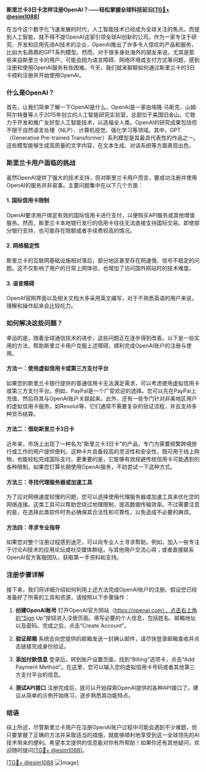 **斯里兰卡3日卡怎样注册OpenAI？——轻松掌握全球科技前沿[[TG💪+ @esim1088](https://t.me/s/esim1088)]**

在当今这个数字化飞速发展的时代，人工智能技术已经成为全球关注的焦点。而提到人工智能，就不得不提OpenAI这家引领全球AI创新的公司。作为一家专注于研究、开发和应用先进AI技术的企业，OpenAI推出了许多令人惊叹的产品和服务，比如大名鼎鼎的GPT系列模型。然而，对于很多身处海外的朋友来说，尤其是那些来自斯里兰卡的用户，可能会因为语言障碍、网络环境或支付方式等问题，感到注册和使用OpenAI服务有些困难。今天，我们就来聊聊如何通过斯里兰卡的3日卡顺利注册并开始使用OpenAI。

### 什么是OpenAI？

首先，让我们简单了解一下OpenAI是什么。OpenAI是一家由埃隆·马斯克、山姆·阿尔特曼等人于2015年创立的人工智能研究实验室，总部位于美国旧金山。它致力于开发和推广友好型人工智能技术，以造福全人类。OpenAI的研究成果包括但不限于自然语言处理（NLP）、计算机视觉、强化学习等领域。其中，GPT（Generative Pre-trained Transformer）系列模型是其最具代表性的作品之一。这些模型能够生成高质量的文字内容，在文本生成、对话系统等方面表现出色。

### 斯里兰卡用户面临的挑战

虽然OpenAI提供了强大的技术支持，但对斯里兰卡用户而言，要成功注册并使用OpenAI的服务并非易事。主要问题集中在以下几个方面：

#### 1. **国际信用卡限制**
   OpenAI要求用户绑定有效的国际信用卡进行支付，以便购买API服务或其他增值服务。然而，斯里兰卡本地银行发行的信用卡往往无法直接支持国际交易。即使部分银行支持，也可能存在限额或者手续费较高的情况。

#### 2. **网络稳定性**
   斯里兰卡的互联网基础设施相对落后，部分地区甚至存在网速慢、信号不稳定的问题。这不仅影响了用户的日常上网体验，也增加了访问国外网站时的技术难度。

#### 3. **语言障碍**
   OpenAI官网界面以及相关文档大多采用英文编写，对于不熟悉英语的用户来说，理解和操作起来会比较吃力。

### 如何解决这些问题？

幸运的是，随着全球通信技术的进步，这些问题正在逐步得到改善。以下是一些实用的方法，帮助斯里兰卡用户克服上述障碍，顺利完成OpenAI账户的注册与使用。

#### 方法一：使用虚拟信用卡或第三方支付平台
如果您的斯里兰卡银行提供的普通信用卡无法满足需求，可以考虑使用虚拟信用卡或第三方支付平台。例如，PayPal是一个广受欢迎的选择。您可以先在PayPal上充值，然后将其与OpenAI账户关联起来。此外，还有一些专门针对非美地区用户的虚拟信用卡服务，如Revolut等，它们通常不需要复杂的验证流程，并且支持多种货币结算。

#### 方法二：借助斯里兰卡3日卡
近年来，市场上出现了一种名为“斯里兰卡3日卡”的产品，专门为需要频繁跨境旅行或工作的用户提供便利。这种卡片具备较高的灵活性和安全性，既可用于线上购物，也能轻松完成国际支付。更重要的是，它能够有效规避传统信用卡可能遇到的各种限制。如果您打算长期使用OpenAI服务，不妨尝试一下这种方式。

#### 方法三：寻找代理服务器或加速工具
为了应对网络速度较慢的问题，您可以选择使用代理服务器或加速工具来优化您的网络连接。这类工具可以帮助您绕过地理限制，提高数据传输效率。不过需要注意的是，在选择此类软件时务必确保其合法性和可靠性，以免造成不必要的麻烦。

#### 方法四：寻求专业指导
如果您对整个注册过程感到迷茫，可以向专业人士寻求帮助。例如，加入一些专注于讨论AI技术的应用论坛或社交媒体群组，与其他用户交流心得；或者直接联系OpenAI官方客服团队，获取第一手资料和支持。

### 注册步骤详解

接下来，我们将详细介绍如何利用上述方法完成OpenAI账户的注册。假设您已经准备好了所需的工具和资源，请按照以下步骤操作：

1. **创建OpenAI账号**
   打开OpenAI官方网站（https://openai.com），点击右上角的“Sign Up”按钮进入注册页面。填写必要的个人信息，包括姓名、邮箱地址以及密码。完成之后，点击“Create Account”。

2. **验证邮箱**
   系统会向您提供的邮箱发送一封确认邮件，请尽快登录邮箱查收并点击链接完成身份验证。

3. **添加付款信息**
   登录后，转到账户设置页面，找到“Billing”选项卡，点击“Add Payment Method”。在这里，您可以输入您的虚拟信用卡号码或者其他第三方支付平台的信息。

4. **测试API接口**
   注册完成后，就可以开始探索OpenAI提供的各种API接口了。建议从简单的示例开始练习，逐步熟悉其功能特点。

### 结语

综上所述，尽管斯里兰卡用户在注册OpenAI账户过程中可能会遇到不少难题，但只要掌握了正确的方法并采取适当的措施，就能够顺利地享受到这一全球领先的AI技术带来的便利。希望本文提供的信息能对你有所帮助！如果你还有其他疑问，欢迎随时提问[[TG💪+ @esim1088](https://t.me/s/esim1088)]。

[[TG💪+ @esim1088](https://t.me/s/esim1088) ![Image](https://i.postimg.cc/4NQfJmqS/Snipaste-2025-05-13-00-14-12.png)]